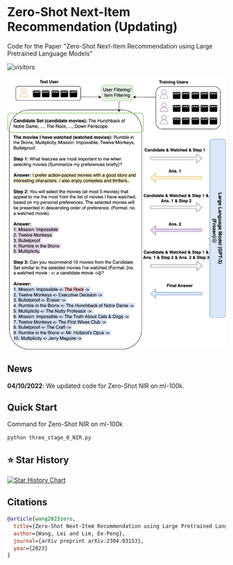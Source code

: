 # Zero-Shot Next-Item Recommendation (Updating)
Code for the Paper "Zero-Shot Next-Item Recommendation using Large Pretrained Language Models"

![visitors](https://visitor-badge.glitch.me/badge?page_id=AGI-Edgerunners/LLM-Next-Item-Rec)

![showcase_ps_prompting](gpt_rec_main.jpg)

## News

**04/10/2022**: We updated code for Zero-Shot NIR on ml-100k.<br/>

## Quick Start

Command for Zero-Shot NIR on ml-100k 
~~~
python three_stage_0_NIR.py
~~~

## :star: Star History

[![Star History Chart](https://api.star-history.com/svg?repos=AGI-Edgerunners/LLM-Next-Item-Rec&type=Date)](https://star-history.com/#AGI-Edgerunners/LLM-Next-Item-Rec&Date)

## Citations

```bibtex
@article{wang2023zero,
  title={Zero-Shot Next-Item Recommendation using Large Pretrained Language Models},
  author={Wang, Lei and Lim, Ee-Peng},
  journal={arXiv preprint arXiv:2304.03153},
  year={2023}
}
```

